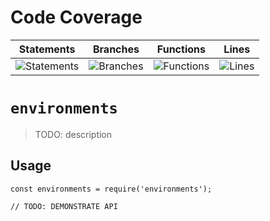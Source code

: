 # Code Coverage
| Statements                  | Branches                | Functions                 | Lines             |
| --------------------------- | ----------------------- | ------------------------- | ----------------- |
| ![Statements](https://img.shields.io/badge/statements-84.37%25-yellow.svg?style=flat) | ![Branches](https://img.shields.io/badge/branches-71.75%25-red.svg?style=flat) | ![Functions](https://img.shields.io/badge/functions-90.9%25-brightgreen.svg?style=flat) | ![Lines](https://img.shields.io/badge/lines-84.3%25-yellow.svg?style=flat) |
# `environments`

> TODO: description

## Usage

```
const environments = require('environments');

// TODO: DEMONSTRATE API
```
